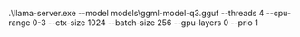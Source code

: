 .\llama-server.exe --model models\ggml-model-q3.gguf --threads 4 --cpu-range 0-3 --ctx-size 1024 --batch-size 256 --gpu-layers 0 --prio 1


